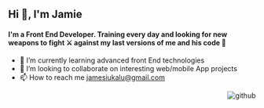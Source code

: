 <h2>Hi 👋, I'm Jamie     </h2>
       <h4>  I'm a Front End Developer. Training every day and looking for new weapons to fight ⚔ against my last versions of me and his code 🦠 </h4>
<section align="left">

- 🌱 I’m currently learning advanced front End technologies
- 💞️ I’m looking to collaborate on interesting web/mobile App projects
- 📫 How to reach me <a>jamesiukalu@gmail.com</a>
</section>
<img align="right" alt="github" src="https://user-images.githubusercontent.com/107466930/192763214-10c54c67-7c1f-4373-b65f-1f336a613e8e.gif" style="max-width: 100%; display: inline-block;" data-target="animated-image.originalImage">
<!---
Jamesiukalu/Jamesiukalu is a ✨ special ✨ repository because its `README.md` (this file) appears on your GitHub profile.
You can click the Preview link to take a look at your changes.
--->

